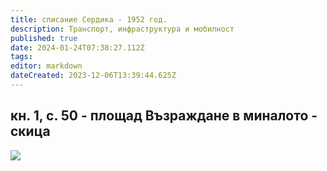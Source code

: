 ```yaml
---
title: списание Сердика - 1952 год.
description: Транспорт, инфраструктура и мобилност
published: true
date: 2024-01-24T07:38:27.112Z
tags: 
editor: markdown
dateCreated: 2023-12-06T13:39:44.625Z
---
```


## кн. 1, с. 50 - площад Възраждане в миналото - скица
<img src="http://46.10.181.183:1518/trinmo/literature/spisanie-serdika/1952-1-p50.jpg">